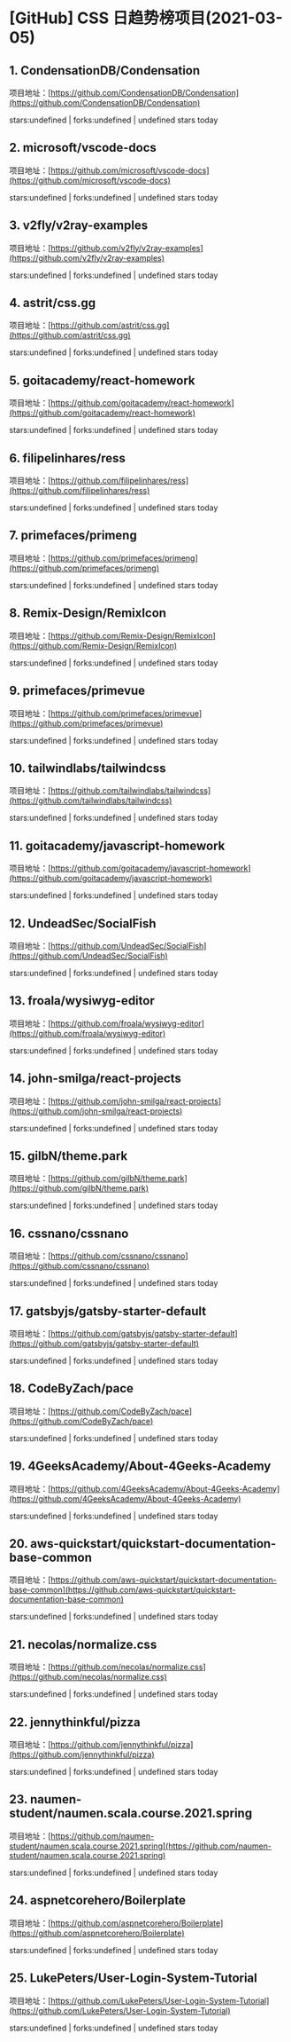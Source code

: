 # [GitHub] CSS 日趋势榜项目(2021-03-05)

## 1. CondensationDB/Condensation 

项目地址：[https://github.com/CondensationDB/Condensation](https://github.com/CondensationDB/Condensation)

stars:undefined | forks:undefined | undefined stars today 



## 2. microsoft/vscode-docs 

项目地址：[https://github.com/microsoft/vscode-docs](https://github.com/microsoft/vscode-docs)

stars:undefined | forks:undefined | undefined stars today 



## 3. v2fly/v2ray-examples 

项目地址：[https://github.com/v2fly/v2ray-examples](https://github.com/v2fly/v2ray-examples)

stars:undefined | forks:undefined | undefined stars today 



## 4. astrit/css.gg 

项目地址：[https://github.com/astrit/css.gg](https://github.com/astrit/css.gg)

stars:undefined | forks:undefined | undefined stars today 



## 5. goitacademy/react-homework 

项目地址：[https://github.com/goitacademy/react-homework](https://github.com/goitacademy/react-homework)

stars:undefined | forks:undefined | undefined stars today 



## 6. filipelinhares/ress 

项目地址：[https://github.com/filipelinhares/ress](https://github.com/filipelinhares/ress)

stars:undefined | forks:undefined | undefined stars today 



## 7. primefaces/primeng 

项目地址：[https://github.com/primefaces/primeng](https://github.com/primefaces/primeng)

stars:undefined | forks:undefined | undefined stars today 



## 8. Remix-Design/RemixIcon 

项目地址：[https://github.com/Remix-Design/RemixIcon](https://github.com/Remix-Design/RemixIcon)

stars:undefined | forks:undefined | undefined stars today 



## 9. primefaces/primevue 

项目地址：[https://github.com/primefaces/primevue](https://github.com/primefaces/primevue)

stars:undefined | forks:undefined | undefined stars today 



## 10. tailwindlabs/tailwindcss 

项目地址：[https://github.com/tailwindlabs/tailwindcss](https://github.com/tailwindlabs/tailwindcss)

stars:undefined | forks:undefined | undefined stars today 



## 11. goitacademy/javascript-homework 

项目地址：[https://github.com/goitacademy/javascript-homework](https://github.com/goitacademy/javascript-homework)

stars:undefined | forks:undefined | undefined stars today 



## 12. UndeadSec/SocialFish 

项目地址：[https://github.com/UndeadSec/SocialFish](https://github.com/UndeadSec/SocialFish)

stars:undefined | forks:undefined | undefined stars today 



## 13. froala/wysiwyg-editor 

项目地址：[https://github.com/froala/wysiwyg-editor](https://github.com/froala/wysiwyg-editor)

stars:undefined | forks:undefined | undefined stars today 



## 14. john-smilga/react-projects 

项目地址：[https://github.com/john-smilga/react-projects](https://github.com/john-smilga/react-projects)

stars:undefined | forks:undefined | undefined stars today 



## 15. gilbN/theme.park 

项目地址：[https://github.com/gilbN/theme.park](https://github.com/gilbN/theme.park)

stars:undefined | forks:undefined | undefined stars today 



## 16. cssnano/cssnano 

项目地址：[https://github.com/cssnano/cssnano](https://github.com/cssnano/cssnano)

stars:undefined | forks:undefined | undefined stars today 



## 17. gatsbyjs/gatsby-starter-default 

项目地址：[https://github.com/gatsbyjs/gatsby-starter-default](https://github.com/gatsbyjs/gatsby-starter-default)

stars:undefined | forks:undefined | undefined stars today 



## 18. CodeByZach/pace 

项目地址：[https://github.com/CodeByZach/pace](https://github.com/CodeByZach/pace)

stars:undefined | forks:undefined | undefined stars today 



## 19. 4GeeksAcademy/About-4Geeks-Academy 

项目地址：[https://github.com/4GeeksAcademy/About-4Geeks-Academy](https://github.com/4GeeksAcademy/About-4Geeks-Academy)

stars:undefined | forks:undefined | undefined stars today 



## 20. aws-quickstart/quickstart-documentation-base-common 

项目地址：[https://github.com/aws-quickstart/quickstart-documentation-base-common](https://github.com/aws-quickstart/quickstart-documentation-base-common)

stars:undefined | forks:undefined | undefined stars today 



## 21. necolas/normalize.css 

项目地址：[https://github.com/necolas/normalize.css](https://github.com/necolas/normalize.css)

stars:undefined | forks:undefined | undefined stars today 



## 22. jennythinkful/pizza 

项目地址：[https://github.com/jennythinkful/pizza](https://github.com/jennythinkful/pizza)

stars:undefined | forks:undefined | undefined stars today 



## 23. naumen-student/naumen.scala.course.2021.spring 

项目地址：[https://github.com/naumen-student/naumen.scala.course.2021.spring](https://github.com/naumen-student/naumen.scala.course.2021.spring)

stars:undefined | forks:undefined | undefined stars today 



## 24. aspnetcorehero/Boilerplate 

项目地址：[https://github.com/aspnetcorehero/Boilerplate](https://github.com/aspnetcorehero/Boilerplate)

stars:undefined | forks:undefined | undefined stars today 



## 25. LukePeters/User-Login-System-Tutorial 

项目地址：[https://github.com/LukePeters/User-Login-System-Tutorial](https://github.com/LukePeters/User-Login-System-Tutorial)

stars:undefined | forks:undefined | undefined stars today 



